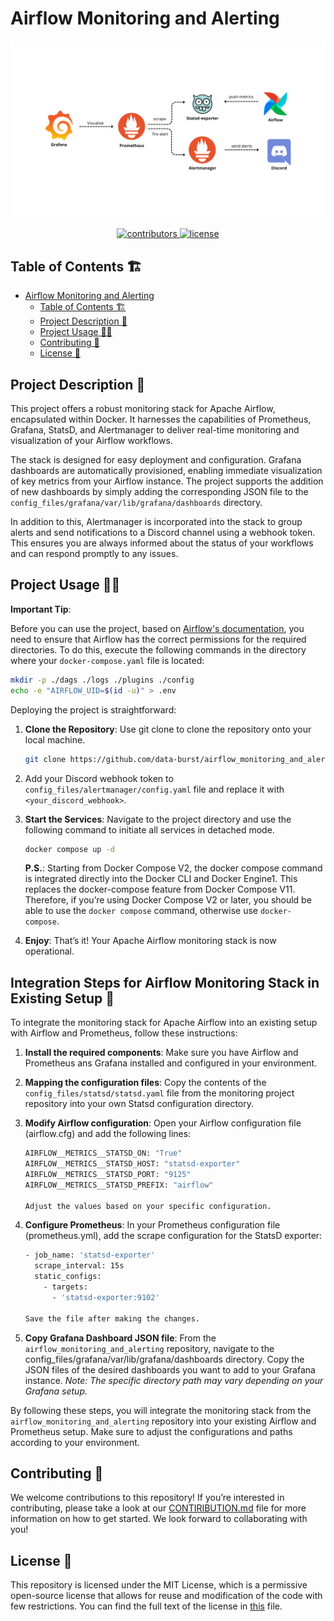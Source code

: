 # Airflow Monitoring and Alerting

<p align=center>
    <img src="./assets/images/diagrams.png" alt="Airflow Monitoring and Alerting"/>
</p>

<p align=center>
    <a href="https://github.com/data-burst/airflow_monitoring_and_alerting/graphs/contributors">
    <img src="https://img.shields.io/github/contributors-anon/data-burst/airflow_monitoring_and_alerting?color=yellow&style=flat-square" alt="contributors">
    </a>
    <a href="https://github.com/data-burst/airflow_monitoring_and_alerting/LICENSE"> 
    <img src="https://img.shields.io/badge/MIT-blue.svg?style=flat-square&label=license" alt="license">
</a>
</p>

## Table of Contents 🏗️

- [Airflow Monitoring and Alerting](#airflow-monitoring-and-alerting)
  - [Table of Contents 🏗️](#table-of-contents-️)
  - [Project Description 🌱](#project-description-)
  - [Project Usage 🧑‍💻](#project-usage-)
  - [Contributing 👥](#contributing-)
  - [License 📄](#license-)

## Project Description 🌱

This project offers a robust monitoring stack for Apache Airflow, encapsulated within Docker. It harnesses the capabilities of Prometheus, Grafana, StatsD, and Alertmanager to deliver real-time monitoring and visualization of your Airflow workflows.

The stack is designed for easy deployment and configuration. Grafana dashboards are automatically provisioned, enabling immediate visualization of key metrics from your Airflow instance. The project supports the addition of new dashboards by simply adding the corresponding JSON file to the `config_files/grafana/var/lib/grafana/dashboards` directory.

In addition to this, Alertmanager is incorporated into the stack to group alerts and send notifications to a Discord channel using a webhook token. This ensures you are always informed about the status of your workflows and can respond promptly to any issues.

## Project Usage 🧑‍💻

**Important Tip**:

Before you can use the project, based on [Airflow's documentation](https://airflow.apache.org/docs/apache-airflow/stable/howto/docker-compose/index.html#setting-the-right-airflow-user), you need to ensure that Airflow has the correct permissions for the required directories. To do this, execute the following commands in the directory where your `docker-compose.yaml` file is located:

```bash
mkdir -p ./dags ./logs ./plugins ./config
echo -e "AIRFLOW_UID=$(id -u)" > .env
```

Deploying the project is straightforward:

1. **Clone the Repository**: Use git clone  to clone the repository onto your local machine.

    ```bash
    git clone https://github.com/data-burst/airflow_monitoring_and_alerting.git
    ```

2. Add your Discord webhook token to `config_files/alertmanager/config.yaml` file and replace it with `<your_discord_webhook>`.

3. **Start the Services**: Navigate to the project directory and use the following command to initiate all services in detached mode.

   ```bash
   docker compose up -d
   ```

   **P.S.**: Starting from Docker Compose V2, the docker compose command is integrated directly into the Docker CLI and Docker Engine1. This replaces the docker-compose feature from Docker Compose V11. Therefore, if you’re using Docker Compose V2 or later, you should be able to use the `docker compose` command, otherwise use `docker-compose`.

4. **Enjoy**: That’s it! Your Apache Airflow monitoring stack is now operational.

## Integration Steps for Airflow Monitoring Stack in Existing Setup :speech_balloon:

To integrate the monitoring stack for Apache Airflow into an existing setup with Airflow and Prometheus, follow these instructions:

1. **Install the required components**: Make sure you have Airflow and Prometheus ans Grafana installed and configured in your environment.

2. **Mapping the configuration files**: Copy the contents of the `config_files/statsd/statsd.yaml` file from the monitoring project repository into your own Statsd configuration directory.

3. **Modify Airflow configuration**: Open your Airflow configuration file (airflow.cfg) and add the following lines:

   ```bash
   AIRFLOW__METRICS__STATSD_ON: "True"
   AIRFLOW__METRICS__STATSD_HOST: "statsd-exporter"
   AIRFLOW__METRICS__STATSD_PORT: "9125"
   AIRFLOW__METRICS__STATSD_PREFIX: "airflow"

   Adjust the values based on your specific configuration.
   ```

4. **Configure Prometheus**: In your Prometheus configuration file (prometheus.yml), add the scrape configuration for the StatsD exporter:
    
    ```bash
    - job_name: 'statsd-exporter'
      scrape_interval: 15s
      static_configs:
        - targets:
          - 'statsd-exporter:9102'

    Save the file after making the changes.
    ```
5. **Copy Grafana Dashboard JSON file**: From the `airflow_monitoring_and_alerting` repository, navigate to the config_files/grafana/var/lib/grafana/dashboards directory. Copy the JSON files of the desired dashboards you want to add to your Grafana instance.
*Note: The specific directory path may vary depending on your Grafana setup.*

By following these steps, you will integrate the monitoring stack from the `airflow_monitoring_and_alerting` repository into your existing Airflow and Prometheus setup. Make sure to adjust the configurations and paths according to your environment.

## Contributing 👥

We welcome contributions to this repository! If you’re interested in contributing, please take a look at our [CONTIRIBUTION.md](https://github.com/data-burst/airflow_monitoring_and_alerting/blob/master/CONTRIBUTING.md) file for more information on how to get started. We look forward to collaborating with you!

## License 📄

This repository is licensed under the MIT License, which is a permissive open-source license that allows for reuse and modification of the code with few restrictions. You can find the full text of the license in [this](https://github.com/data-burst/airflow_monitoring_and_alerting/license) file.
